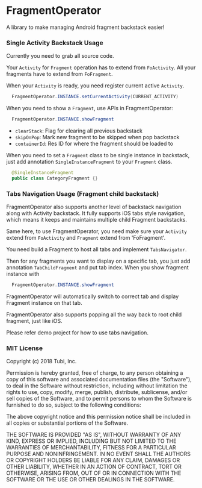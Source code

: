 # FragmentOperator

A library to make managing Android fragment backstack easier!

### Single Activity Backstack Usage

Currently you need to grab all source code.

Your `Activity` for `Fragment` operation has to extend from `FoActivity`.
All your fragments have to extend from `FoFragment`.

When your `Activity` is ready, you need register current active `Activity`.
```java
  FragmentOperator.INSTANCE.setCurrentActivity(CURRENT_ACTIVITY)
```

When you need to show a `Fragment`, use APIs in FragmentOperator:
```java
  FragmentOperator.INSTANCE.showFragment
```

* `clearStack`: Flag for clearing all previous backstack
* `skipOnPop`: Mark new fragment to be skipped when pop backstack
* `containerId`: Res ID for where the fragment should be loaded to

When you need to set a `Fragment` class to be single instance in backstack, just add annotation
`SingleInstanceFragment` to your `Fragment` class.
```java
  @SingleInstanceFragment
  public class CategoryFragment {}
```

### Tabs Navigation Usage (Fragment child backstack)

FragmentOperator also supports another level of backstack navigation along with Activity backstack. It fully
supports iOS tabs style navigation, which means it keeps and maintains multiple child Fragment backstacks.

Same here, to use FragmentOperator, you need make sure your `Activity` extend from `FoActivity` and `Fragment`
extend from 'FoFragment'.

You need build a Fragment to host all tabs and implement `TabsNavigator`.

Then for any fragments you want to display on a specific tab, you just add annotation `TabChildFragment` and put
tab index. When you show fragment instance with
```java
  FragmentOperator.INSTANCE.showFragment
```
FragmentOperator will automatically switch to correct tab and display Fragment instance on that tab.

FragmentOperator also supports popping all the way back to root child fragment, just like iOS.

Please refer demo project for how to use tabs navigation.


### MIT License

Copyright (c) 2018 Tubi, Inc.

Permission is hereby granted, free of charge, to any person obtaining a copy
of this software and associated documentation files (the "Software"), to deal
in the Software without restriction, including without limitation the rights
to use, copy, modify, merge, publish, distribute, sublicense, and/or sell
copies of the Software, and to permit persons to whom the Software is
furnished to do so, subject to the following conditions:

The above copyright notice and this permission notice shall be included in all
copies or substantial portions of the Software.

THE SOFTWARE IS PROVIDED "AS IS", WITHOUT WARRANTY OF ANY KIND, EXPRESS OR
IMPLIED, INCLUDING BUT NOT LIMITED TO THE WARRANTIES OF MERCHANTABILITY,
FITNESS FOR A PARTICULAR PURPOSE AND NONINFRINGEMENT. IN NO EVENT SHALL THE
AUTHORS OR COPYRIGHT HOLDERS BE LIABLE FOR ANY CLAIM, DAMAGES OR OTHER
LIABILITY, WHETHER IN AN ACTION OF CONTRACT, TORT OR OTHERWISE, ARISING FROM,
OUT OF OR IN CONNECTION WITH THE SOFTWARE OR THE USE OR OTHER DEALINGS IN THE
SOFTWARE.



